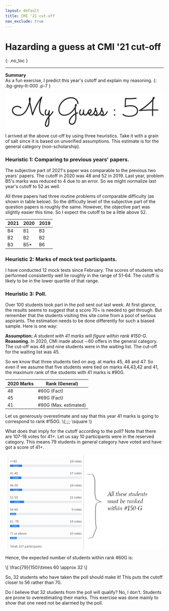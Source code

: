 ```yaml
---
layout: default
title: CMI '21 cut-off
nav_exclude: true
---
```


<style>
table{
    border-collapse: collapse;
    border-spacing: 0;
}

table.wide {
  width: 100%;
  max-width: 100%;
}

table.inner-borders {
  border-collapse: collapse;
  border-style: hidden;
  td {
    border: 1px solid #5e5e5e;
  }
}
</style>



# Hazarding a guess at CMI '21 cut-off
{: .no_toc }


---

**Summary**
<br>As a fun exercise, I predict this year's cutoff and explain my reasoning.
{: .bg-grey-lt-000 .p-7 }


<p style="text-align:center">
<img src="/assets/images/cutoff_banner.png"/>
</p>


I arrived at the above cut-off by using three heuristics. Take it
with a grain of salt since it is based on unverified assumptions. This estimate
is for the general category (non-scholarship).



### Heuristic 1: Comparing to previous years' papers.


The subjective part of 2021's paper was comparable to the previous two years'
papers.  The cutoff in 2020 was 48 and 52 in 2019.
Last year, problem B5's marks was reduced to 4 due to an error. So we might normalize last year's
cutoff to 52 as well.

All three papers had three routine problems of comparable difficulty (as shown in table below). So the difficulty
level of the subjective part of the question papers is roughly the same.
However, the objective part was slightly easier this time. So I expect the cutoff to be a little above 52.



2021 | 2020 | 2019
---|----|---
B4 | B1 | B3
B2 | B2 | B2
B3 | B5\* | B6





### Heuristic 2: Marks of mock test participants.

I have conducted 12 mock tests since February. The scores of students who performed
consistently well lie roughly in the range of 51-64. The cutoff is likely to be in the lower quartile of that range.


### Heuristic 3: Poll.

Over 100 students took part in the poll sent out last week. At first
glance, the results seems to suggest that a score 70+ is needed to get through.
But remember that the students visiting this site come from a pool of serious aspirants.
The estimation needs to be done differently for such a biased sample. Here
is one way:

<b>Assumption:</b> <i>A student with 41 marks will figure within rank #150-G.</i><br>
<b>Reasoning.</b> In 2020, CMI made about &sim;60 offers in the general category. The cut-off was 48
and nine students were in the waiting list.  The cut-off for the waiting list was 45.

So we know that three students tied on avg. at marks 45, 46 and 47. So even if we assume that five
students were tied on marks 44,43,42 and 41, the maximum rank of the students with 41 marks is #90G.

2020 Marks | Rank (General)
--|--
48 | #60G (Fact)
45 | #69G (Fact)
41 | #90G (Max. estimated)

Let us generously overestimate and say that this year 41 marks
is going to correspond to rank #150G. \\(\;\;\;\; \square \\)



What does that imply for the cutoff according to the poll? Note that there are 107-18 votes for 41+. Let
us say 10 participants were in the reserved category. This means 79 students in general category have voted
and have got a score of 41+.


![](/assets/images/21poll.png)


Hence, the expected number of students within rank #60G is:

\\[ \frac{79}{150}\times 60 \approx 32  \\]

So, 32 students who have taken the poll should make it!
This puts the cutoff closer to 56 rather than 70.

Do I believe that 32 students from the poll will qualify? No, I don't.
Students are prone to overestimating their marks. This exercise was done
mainly to show that one need not be alarmed by the poll.

